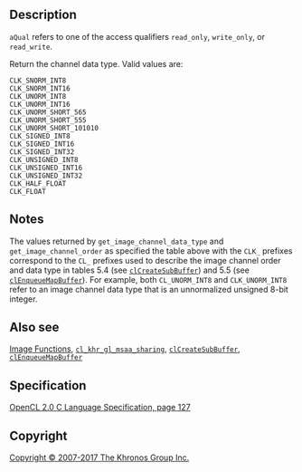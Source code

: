 
## Description

`aQual` refers to one of the access qualifiers `read_only`,
`write_only`, or `read_write`.

Return the channel data type. Valid values are:

    CLK_SNORM_INT8
    CLK_SNORM_INT16
    CLK_UNORM_INT8
    CLK_UNORM_INT16
    CLK_UNORM_SHORT_565
    CLK_UNORM_SHORT_555
    CLK_UNORM_SHORT_101010
    CLK_SIGNED_INT8
    CLK_SIGNED_INT16
    CLK_SIGNED_INT32
    CLK_UNSIGNED_INT8
    CLK_UNSIGNED_INT16
    CLK_UNSIGNED_INT32
    CLK_HALF_FLOAT
    CLK_FLOAT

## Notes

The values returned by `get_image_channel_data_type` and
`get_image_channel_order` as specified the table above with the `CLK_`
prefixes correspond to the `CL_` prefixes used to describe the image
channel order and data type in tables 5.4 (see
[`clCreateSubBuffer`](clCreateSubBuffer.html)) and 5.5 (see
[`clEnqueueMapBuffer`](clEnqueueMapBuffer.html)). For example, both
`CL_UNORM_INT8` and `CLK_UNORM_INT8` refer to an image channel data type
that is an unnormalized unsigned 8-bit integer.

## Also see

[Image Functions](imageFunctions.html),
[`cl_khr_gl_msaa_sharing`](cl_khr_gl_msaa_sharing.html),
[`clCreateSubBuffer`](clCreateSubBuffer.html),
[`clEnqueueMapBuffer`](clEnqueueMapBuffer.html)

## Specification

[OpenCL 2.0 C Language Specification, page
127](https://www.khronos.org/registry/cl/specs/opencl-2.0-openclc.pdf#page=127)

## Copyright

[Copyright © 2007-2017 The Khronos Group Inc.](copyright.html)
